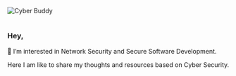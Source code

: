 ![Cyber Buddy](https://www.jpl.nasa.gov/news/nasa-reveals-webb-telescopes-first-images-of-unseen-universe/)

# <h3> Hey,
👀 I’m interested in Network Security and Secure Software Development.
  
Here I am like to share my thoughts and resources based on Cyber Security.

<!---
mr-Tony-ship-it/mr-Tony-ship-it is a ✨ special ✨ repository because its `README.md` (this file) appears on your GitHub profile.
You can click the Preview link to take a look at your changes.
--->
